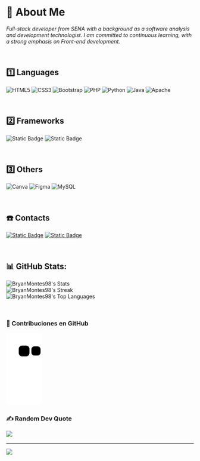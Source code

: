 # 🌠 About Me

*Full-stack developer from SENA with a background as a software analysis and development technologist. I am committed to continuous learning, with a strong emphasis on Front-end development.*

<br>

## 1️⃣ Languages
![HTML5](https://img.shields.io/badge/html5-%23E34F26.svg?style=for-the-badge&logo=html5&logoColor=white) ![CSS3](https://img.shields.io/badge/css3-%231572B6.svg?style=for-the-badge&logo=css3&logoColor=white) ![Bootstrap](https://img.shields.io/badge/bootstrap-%23563D7C.svg?style=for-the-badge&logo=bootstrap&logoColor=white) ![PHP](https://img.shields.io/badge/php-%23777BB4.svg?style=for-the-badge&logo=php&logoColor=white) ![Python](https://img.shields.io/badge/python-3670A0?style=for-the-badge&logo=python&logoColor=ffdd54) ![Java](https://img.shields.io/badge/java-%23ED8B00.svg?style=for-the-badge&logo=java&logoColor=white) ![Apache](https://img.shields.io/badge/apache-%23D42029.svg?style=for-the-badge&logo=apache&logoColor=white) 

<br>

## 2️⃣ Frameworks
![Static Badge](https://img.shields.io/badge/Codeigniter-F2F2F2?style=for-the-badge&logo=codeigniter&logoColor=%23EF4223)
 ![Static Badge](https://img.shields.io/badge/Laravel-%23FF2D20?style=for-the-badge&logo=laravel&logoColor=%23FFFFFF)
 
<br>

## 3️⃣ Others
![Canva](https://img.shields.io/badge/Canva-%2300C4CC.svg?style=for-the-badge&logo=Canva&logoColor=white) ![Figma](https://img.shields.io/badge/figma-%23F24E1E.svg?style=for-the-badge&logo=figma&logoColor=white) ![MySQL](https://img.shields.io/badge/mysql-%2300f.svg?style=for-the-badge&logo=mysql&logoColor=white)

<br>

## ☎️ Contacts
[![Static Badge](https://img.shields.io/badge/Email-%23EA4335?style=for-the-badge&logo=gmail&logoColor=%23FFFFFF)](mailto:montesceballosb@gmail.com)
[![Static Badge](https://img.shields.io/badge/Instagram-%23FF0069?style=for-the-badge&logo=instagram&logoColor=%23FFFFFF)](https://instagram.com/bryan_montes22)

<br>

## 📊 GitHub Stats:
![BryanMontes98's Stats](https://github-readme-stats.vercel.app/api?username=BryanMontes98&theme=react&show_icons=true&hide_border=false&count_private=true) <br>
![BryanMontes98's Streak](https://github-readme-streak-stats.herokuapp.com/?user=BryanMontes98&theme=react&hide_border=false) <br>
![BryanMontes98's Top Languages](https://github-readme-stats.vercel.app/api/top-langs/?username=BryanMontes98&theme=react&show_icons=true&hide_border=false&layout=compact) <br>

<br>

### 🐍 Contribuciones en GitHub
![snake gif](https://github.com/BryanMontes98/BryanMontes98/blob/output/github-contribution-grid-snake.svg)

### ✍️ Random Dev Quote
![](https://quotes-github-readme.vercel.app/api?type=horizontal&theme=radical)

---
[![](https://visitcount.itsvg.in/api?id=sneykerz&icon=0&color=0)](https://visitcount.itsvg.in)
 
<!-- Proudly created with GPRM ( https://gprm.itsvg.in ) -->
<!--
**BryanMontes98/BryanMontes98** is a ✨ _special_ ✨ repository because its `README.md` (this file) appears on your GitHub profile.

Here are some ideas to get you started:

- 🔭 I’m currently working on ...
- 🌱 I’m currently learning ...
- 👯 I’m looking to collaborate on ...
- 🤔 I’m looking for help with ...
- 💬 Ask me about ...
- 📫 How to reach me: ...
- 😄 Pronouns: ...
- ⚡ Fun fact: ...
-->
